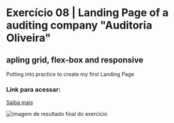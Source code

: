 # Exercício 08 | Landing Page of a auditing company "Auditoria Oliveira"

## apling grid, flex-box and responsive

Putting into practice to create my first Landing Page

### Link para acessar:

<a href="https://lucasramosfs.github.io/projeto08-landing-page-auditoria-oliveira/ " class="saiba-mais">Saiba mais</a>

<img src="src/images/final.png" alt="imagem de resultado final do exercício">

